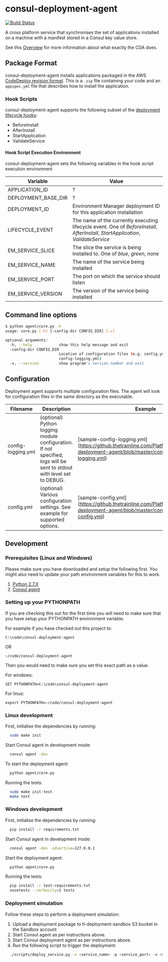 # consul-deployment-agent

[![Build Status](https://travis-ci.org/trainline/consul-deployment-agent.svg?branch=master)](https://travis-ci.org/trainline/consul-deployment-agent)

A cross platform service that synchronises the set of applications installed on a machine with a manifest stored in a Consul key value store.

See this [Overview](docs/what-it-does.md) for more information about what exactly the CDA does.

## Package Format

consul-deployment-agent installs applications packaged in the AWS [CodeDeploy revision format](http://docs.aws.amazon.com/codedeploy/latest/userguide/reference-appspec-file.html). This is a `.zip` file containing your code and an `appspec.yml` file that describes how to install the application.

### Hook Scripts

consul-deployment-agent supports the following subset of the [deployment lifecycle hooks](http://docs.aws.amazon.com/codedeploy/latest/userguide/reference-appspec-file-structure-hooks.html):

- BeforeInstall
- AfterInstall
- StartApplication
- ValidateService

#### Hook Script Execution Environment

consul-deployment-agent sets the following variables in the hook script execution environment

| Variable | Value |
|---|---|
| APPLICATION_ID | ? |,
| DEPLOYMENT_BASE_DIR | ? |
| DEPLOYMENT_ID | Environment Manager deployment ID for this application installation |
| LIFECYCLE_EVENT | The name of the currently executing lifecycle event. One of _BeforeInstall_, _AfterInstall_, _StartApplication_, _ValidateService_ |
| EM_SERVICE_SLICE | The slice the service is being installed to. One of _blue_, _green_, _none_ |
| EM_SERVICE_NAME | The name of the service being installed |
| EM_SERVICE_PORT | The port on which the service should listen  |
| EM_SERVICE_VERSION | The version of the service being installed |

## Command line options

```bash
$ python agent/core.py -h
usage: core.py [-h] [-config-dir CONFIG_DIR] [-v]

optional arguments:
  -h, --help            show this help message and exit
  -config-dir CONFIG_DIR
                        Location of configuration files (e.g. config.yml and
                        config-logging.yml)
  -v, --version         show program's version number and exit
```

## Configuration

Deployment agent supports multiple configuration files. The agent will look for configuration files in the same directory as the executable.

| Filename           | Description                          | Example |
| ------------------ | ------------------------------------ | ------- |
| config-logging.yml | (optional) Python logging module configuration. If not specified, logs will be sent to stdout with level set to DEBUG. | [sample-config-logging.yml] (https://github.thetrainline.com/PlatformServices/consul-deployment-agent/blob/master/config/sample-config-logging.yml) |
| config.yml     | (optional) Various configuration settings. See example for supported options. | [sample-config.yml] (https://github.thetrainline.com/PlatformServices/consul-deployment-agent/blob/master/config/sample-config.yml) |

## Development

### Prerequisites (Linux and Windows)

Please make sure you have downloaded and setup the following first. You might also need to update your path 
environment variables for this to work.

1. [Python 2.7.X](https://www.python.org/downloads/)
2. [Consul agent](https://www.consul.io/)

### Setting up your PYTHONPATH

If you are checking this out for the first time you will need to make sure that you have setup your PYTHONPATH
environment variable.

For example if you have checked out this project to: 

    C:\code\consul-deployment-agent

OR

    ~/code/consul-deployment-agent

Then you would need to make sure you set this exact path as a value.

For windows:

    SET PYTHONPATH=C:\code\consul-deployment-agent

For linux: 

    export PYTHONPATH=~/code/consul-deployment-agent

### Linux development

First, initialise the dependencies by running:
```bash
  sudo make init
```

Start Consul agent in development mode:
```bash
  consul agent -dev
```

To start the deployment agent:
```bash
  python agent/core.py
```

Running the tests:
```bash
  sudo make init-test
  make test
```

### Windows development

First, initialise the dependencies by running:
```bash
  pip install -r requirements.txt
```

Start Consul agent in development mode:
```bash
  consul agent -dev -advertise=127.0.0.1
```

Start the deployment agent:
```bash
  python agent/core.py
```

Running the tests:
```bash
  pip install -r test-requirements.txt
  nosetests --verbosity=2 tests
```

### Deployment simulation

Follow these steps to perform a deployment simulation:

1. Upload a deployment package to tl-deployment-sandbox S3 bucket in the Sandbox account
2. Start Consul agent as per instructions above.
3. Start Consul deployment agent as per instructions above.
4. Run the following script to trigger the deployment:
```bash
  ./scripts/deploy_service.py -n <service_name> -p <service_port> -v <version> -s <slice_name> -t <environment_type> -c <cluster_name> -b tl-deployment-sandbox -k <s3_object_key>
```
 